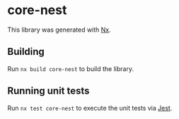 # core-nest

This library was generated with [Nx](https://nx.dev).

## Building

Run `nx build core-nest` to build the library.

## Running unit tests

Run `nx test core-nest` to execute the unit tests via [Jest](https://jestjs.io).
